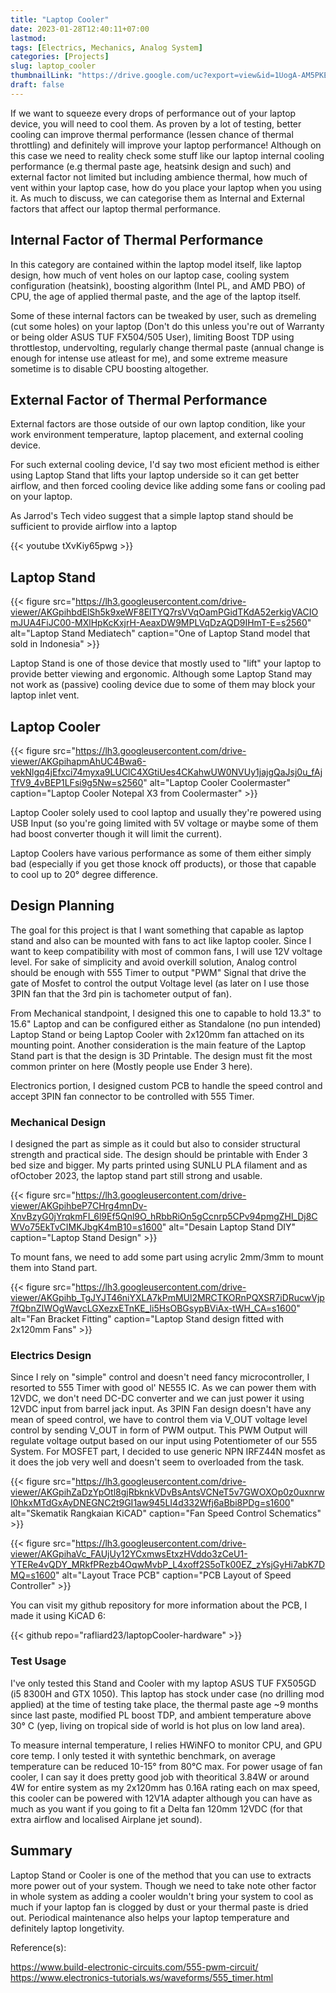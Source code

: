 ```yaml
---
title: "Laptop Cooler"
date: 2023-01-28T12:40:11+07:00
lastmod:
tags: [Electrics, Mechanics, Analog System]
categories: [Projects]
slug: laptop_cooler
thumbnailLink: "https://drive.google.com/uc?export=view&id=1UogA-AM5PKEhE3lN3kbGRDNCq2IeIwsM"
draft: false
---
```


If we want to squeeze every drops of performance out of your laptop device, you will need to cool them. As proven by a lot of testing, better cooling can improve thermal performance (lessen chance of thermal throttling) and definitely will improve your laptop performance! Although on this case we need to reality check some stuff like our laptop internal cooling performance (e.g thermal paste age, heatsink design and such) and external factor not limited but including ambience thermal, how much of vent within your laptop case, how do you place your laptop when you using it. As much to discuss, we can categorise them as Internal and External factors that affect our laptop thermal performance.

## Internal Factor of Thermal Performance

In this category are contained within the laptop model itself, like laptop design, how much of vent holes on our laptop case, cooling system configuration (heatsink), boosting algorithm (Intel PL, and AMD PBO) of CPU, the age of applied thermal paste, and the age of the laptop itself.

Some of these internal factors can be tweaked by user, such as dremeling (cut some holes) on your laptop (Don't do this unless you're out of Warranty or being older ASUS TUF FX504/505 User), limiting Boost TDP using throttlestop, undervolting, regularly change thermal paste (annual change is enough for intense use atleast for me), and some extreme measure sometime is to disable CPU boosting altogether.

## External Factor of Thermal Performance

External factors are those outside of our own laptop condition, like your work environment temperature, laptop placement, and external cooling device.

For such external cooling device, I'd say two most eficient method is either using Laptop Stand that lifts your laptop underside so it can get better airflow, and then forced cooling device like adding some fans or cooling pad on your laptop.

As Jarrod's Tech video suggest that a simple laptop stand should be sufficient to provide airflow into a laptop

{{< youtube tXvKiy65pwg >}}

## Laptop Stand

{{< figure
    src="https://lh3.googleusercontent.com/drive-viewer/AKGpihbdElSh5k9xeWF8ElTYQ7rsVVqOamPGidTKdA52erkigVACIOmJUA4FiJC00-MXlHpKcKxjrH-AeaxDW9MPLVqDzAQD9IHmT-E=s2560"
    alt="Laptop Stand Mediatech"
    caption="One of Laptop Stand model that sold in Indonesia"
    >}}

Laptop Stand is one of those device that mostly used to "lift" your laptop to provide better viewing and ergonomic. Although some Laptop Stand may not work as (passive) cooling device due to some of them may block your laptop inlet vent.

## Laptop Cooler

{{< figure
    src="https://lh3.googleusercontent.com/drive-viewer/AKGpihapmAhUC4Bwa6-vekNlgq4jEfxci74myxa9LUClC4XGtiUes4CKahwUW0NVUy1jajgQaJsj0u_fAjTfV9_4vBEP1LFsi9g5Nw=s2560"
    alt="Laptop Cooler Coolermaster"
    caption="Laptop Cooler Notepal X3 from Coolermaster"
    >}}

Laptop Cooler solely used to cool laptop and usually they're powered using USB Input (so you're going limited with 5V voltage or maybe some of them had boost converter though it will limit the current).

Laptop Coolers have various performance as some of them either simply bad (especially if you get those knock off products), or those that capable to cool up to 20° degree difference. 

## Design Planning

The goal for this project is that I want something that capable as laptop stand and also can be mounted with fans to act like laptop cooler. Since I want to keep compatibility with most of common fans, I will use 12V voltage level. For sake of simplicity and avoid overkill solution, Analog control should be enough with 555 Timer to output "PWM" Signal that drive the gate of Mosfet to control the output Voltage level (as later on I use those 3PIN fan that the 3rd pin is tachometer output of fan).

From Mechanical standpoint, I designed this one to capable to hold 13.3" to 15.6" Laptop and can be configured either as Standalone (no pun intended) Laptop Stand or being Laptop Cooler with 2x120mm fan attached on its mounting point. Another consideration is the main feature of the Laptop Stand part is that the design is 3D Printable. The design must fit the most common printer on here (Mostly people use Ender 3 here).

Electronics portion, I designed custom PCB to handle the speed control and accept 3PIN fan connector to be controlled with 555 Timer.

### Mechanical Design

I designed the part as simple as it could but also to consider structural strength and practical side. The design should be printable with Ender 3 bed size and bigger. My parts printed using SUNLU PLA filament and as ofOctober 2023, the laptop stand part still strong and usable.

{{< figure
    src="https://lh3.googleusercontent.com/drive-viewer/AKGpihbeP7CHrg4mnDv-XnvBzyG0jYrqkmFI_6l9Ef5Qnl9O_hRbbRiOn5gCcnrp5CPv94pmgZHl_Dj8CWVo75EkTvCIMKJbgK4mB10=s1600"
    alt="Desain Laptop Stand DIY"
    caption="Laptop Stand Design"
    >}}

To mount fans, we need to add some part using acrylic 2mm/3mm to mount them into Stand part.

{{< figure
    src="https://lh3.googleusercontent.com/drive-viewer/AKGpihb_TgJYJT46niYXLA7kPmMUl2MRCTKORnPQXSR7iDRucwVjp7fQbnZIWOgWavcLGXezxETnKE_li5HsOBGsypBViAx-tWH_CA=s1600"
    alt="Fan Bracket Fitting"
    caption="Laptop Stand design fitted with 2x120mm Fans"
    >}}

### Electrics Design

Since I rely on "simple" control and doesn't need fancy microcontroller, I resorted to 555 Timer with good ol' NE555 IC. As we can power them with 12VDC, we don't need DC-DC converter and we can just power it using 12VDC input from barrel jack input. As 3PIN Fan design doesn't have any mean of speed control, we have to control them via V_OUT voltage level control by sending V_OUT in form of PWM output. This PWM Output will regulate voltage output based on our input using Potentiometer of our 555 System. For MOSFET part, I decided to use generic NPN IRFZ44N mosfet as it does the job very well and doesn't seem to overloaded from the task.

{{< figure
    src="https://lh3.googleusercontent.com/drive-viewer/AKGpihZaDzYpOtl8gjRbknkVDvBsAntsVCNeT5v7GWOXOp0z0uxnrwI0hkxMTdGxAyDNEGNC2t9GI1aw945LI4d332Wfj6aBbi8PDg=s1600"
    alt="Skematik Rangkaian KiCAD"
    caption="Fan Speed Control Schematics"
    >}}

{{< figure
    src="https://lh3.googleusercontent.com/drive-viewer/AKGpihaVc_FAUjUy12YCxmwsEtxzHVddo3zCeU1-YTERe4vQDY_MRkfPRezb4OqwMvbP_L4xoff2S5oTk00EZ_zYsjGyHi7abK7DMQ=s1600"
    alt="Layout Trace PCB"
    caption="PCB Layout of Speed Controller"
    >}}

You can visit my github repository for more information about the PCB, I made it using KiCAD 6:

{{< github repo="rafliard23/laptopCooler-hardware" >}}

### Test Usage

I've only tested this Stand and Cooler with my laptop ASUS TUF FX505GD (i5 8300H and GTX 1050). This laptop has stock under case (no drilling mod applied) at the time of testing take place, the thermal paste age ~9 months since last paste, modified PL boost TDP, and ambient temperature above 30° C (yep, living on tropical side of world is hot plus on low land area).

To measure internal temperature, I relies HWiNFO to monitor CPU, and GPU core temp. I only tested it with syntethic benchmark, on average temperature can be reduced 10-15° from 80°C max. For power usage of fan cooler, I can say it does pretty good job with theoritical 3.84W or around 4W for entire system as my 2x120mm has 0.16A rating each on max speed, this cooler can be powered with 12V1A adapter although you can have as much as you want if you going to fit a Delta fan 120mm 12VDC (for that extra airflow and localised Airplane jet sound).

## Summary

Laptop Stand or Cooler is one of the method that you can use to extracts more power out of your system. Though we need to take note other factor in whole system as adding a cooler wouldn't bring your system to cool as much if your laptop fan is clogged by dust or your thermal paste is dried out. Periodical maintenance also helps your laptop temperature and definitely laptop longetivity.

Reference(s):

https://www.build-electronic-circuits.com/555-pwm-circuit/<br>
https://www.electronics-tutorials.ws/waveforms/555_timer.html